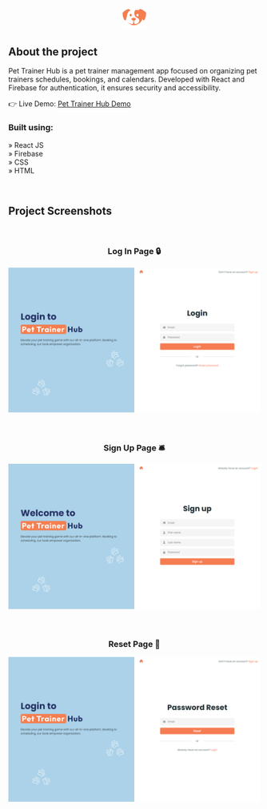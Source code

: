 <div align='center'><img style="width:10%" src='./src/pages/images/logosmall.png'/></div>

<h2>About the project</h2>

<p>Pet Trainer Hub is a pet trainer management app focused on organizing pet trainers schedules, bookings, and calendars. Developed with React and Firebase for authentication, it ensures security and accessibility.

</p>

👉 Live Demo: <a href='https://pettrainerhub.vercel.app'>Pet Trainer Hub Demo</a>

<h3>Built using:</h3>

» React JS <br>
» Firebase <br>
» CSS <br>
» HTML<br>

<br>

<h2>Project Screenshots</h2>
<br>

<h3 align='center'>Log In Page 🔒</h3>
<div align='center'>
  <img src='./readme/log.png'/>
</div>
<br><br>
<h3 align='center'>Sign Up Page 🛎️</h3>
<div align='center'>
  <img src='./readme/sign.png'/>
</div>
<br><br>
<h3 align='center'>Reset Page 🦾</h3>
<div align='center'>
  <img src='./readme/reset.png'/>
</div>
<br><br>
